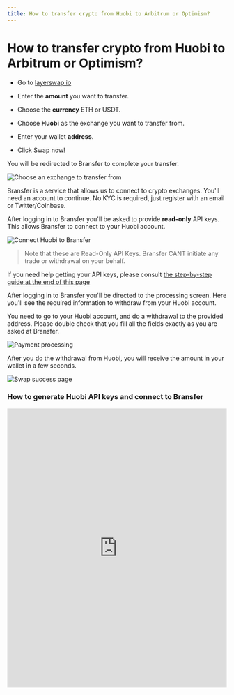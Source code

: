 ```yaml
---
title: How to transfer crypto from Huobi to Arbitrum or Optimism?
---
```


# How to transfer crypto from Huobi to Arbitrum or Optimism?

- Go to [layerswap.io](/)

- Enter the **amount** you want to transfer.
- Choose the **currency** ETH or USDT.
- Choose **Huobi** as the exchange you want to transfer from.
- Enter your wallet **address**.
- Click Swap now!

You will be redirected to Bransfer to complete your transfer.

![Choose an exchange to transfer from](/images/bransfer_choose_exchange.png)

Bransfer is a service that allows us to connect to crypto exchanges.
You'll need an account to continue. No KYC is required, just register with an email or Twitter/Coinbase.

After logging in to Bransfer you'll be asked to provide **read-only** API keys. This allows Bransfer to connect to your Huobi account.  

![Connect Huobi to Bransfer](/images/huobi_connect_bransfer.png)
> Note that these are Read-Only API Keys. Bransfer CANT initiate any trade or withdrawal on your behalf.

If you need help getting your API keys, please consult [the step-by-step guide at the end of this page](#how-to-generate-huobi-api-keys-and-connect-to-bransfer)

After logging in to Bransfer you'll be directed to the processing screen.
Here you'll see the required information to withdraw from your Huobi account. <br />

You need to go to your Huobi account, and do a withdrawal to the provided address.
Please double check that you fill all the fields exactly as you are asked at Bransfer.

![Payment processing](/images/huobi_payment_processing.png)

After you do the withdrawal from Huobi, you will receive the amount in your wallet in a few seconds.

![Swap success page](/images/swap_success.png)

### How to generate Huobi API keys and connect to Bransfer

<iframe src="https://scribehow.com/embed/Connect_Huobi_account_to_Bransfer__oeMdcTLwTVumobFchGKMJA" width="100%" height="640" allowfullscreen frameborder="0"></iframe>